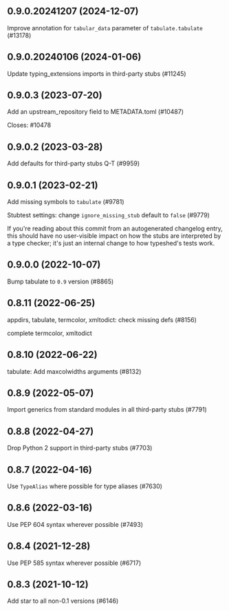 ## 0.9.0.20241207 (2024-12-07)

Improve annotation for `tabular_data` parameter of `tabulate.tabulate` (#13178)

## 0.9.0.20240106 (2024-01-06)

Update typing_extensions imports in third-party stubs (#11245)

## 0.9.0.3 (2023-07-20)

Add an upstream_repository field to METADATA.toml (#10487)

Closes: #10478

## 0.9.0.2 (2023-03-28)

Add defaults for third-party stubs Q-T (#9959)

## 0.9.0.1 (2023-02-21)

Add missing symbols to `tabulate` (#9781)

Stubtest settings: change `ignore_missing_stub` default to `false` (#9779)

If you're reading about this commit from an autogenerated changelog entry, this should have no user-visible impact on how the stubs are interpreted by a type checker; it's just an internal change to how typeshed's tests work.

## 0.9.0.0 (2022-10-07)

Bump tabulate to `0.9` version (#8865)

## 0.8.11 (2022-06-25)

appdirs, tabulate, termcolor, xmltodict: check missing defs (#8156)

complete termcolor, xmltodict

## 0.8.10 (2022-06-22)

tabulate: Add maxcolwidths arguments (#8132)

## 0.8.9 (2022-05-07)

Import generics from standard modules in all third-party stubs (#7791)

## 0.8.8 (2022-04-27)

Drop Python 2 support in third-party stubs (#7703)

## 0.8.7 (2022-04-16)

Use `TypeAlias` where possible for type aliases (#7630)

## 0.8.6 (2022-03-16)

Use PEP 604 syntax wherever possible (#7493)

## 0.8.4 (2021-12-28)

Use PEP 585 syntax wherever possible (#6717)

## 0.8.3 (2021-10-12)

Add star to all non-0.1 versions (#6146)

